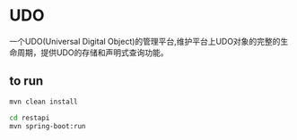 # UDO
一个UDO(Universal Digital Object)的管理平台,维护平台上UDO对象的完整的生命周期，提供UDO的存储和声明式查询功能。
## to run
```sh
mvn clean install

cd restapi
mvn spring-boot:run
```
